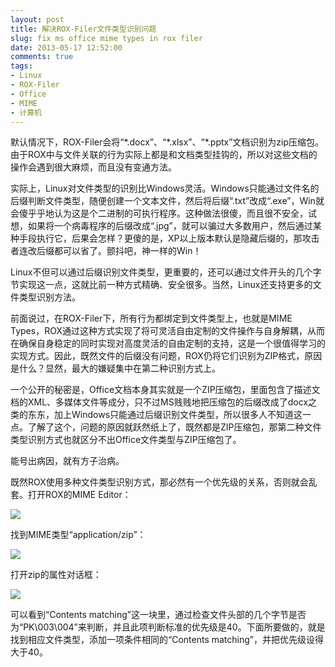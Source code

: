 ```yaml
---
layout: post
title: 解决ROX-Filer文件类型识别问题
slug: fix ms office mime types in rox filer
date: 2013-05-17 12:52:00
comments: true
tags:
- Linux
- ROX-Filer
- Office
- MIME
- 计算机
---
```

默认情况下，ROX-Filer会将“\*.docx”、“\*.xlsx”、“\*.pptx”文档识别为zip压缩包。由于ROX中与文件关联的行为实际上都是和文档类型挂钩的，所以对这些文档的操作会遇到很大麻烦，而且没有变通方法。

实际上，Linux对文件类型的识别比Windows灵活。Windows只能通过文件名的后缀判断文件类型，随便创建一个文本文件，然后将后缀“.txt”改成“.exe”，Win就会傻乎乎地认为这是个二进制的可执行程序。这种做法很傻，而且很不安全，试想，如果将一个病毒程序的后缀改成“.jpg”，就可以骗过大多数用户，然后通过某种手段执行它，后果会怎样？更傻的是，XP以上版本默认是隐藏后缀的，那攻击者连改后缀都可以省了。颤抖吧，神一样的Win！

Linux不但可以通过后缀识别文件类型，更重要的，还可以通过文件开头的几个字节实现这一点，这就比前一种方式精确、安全很多。当然，Linux还支持更多的文件类型识别方法。

前面说过，在ROX-Filer下，所有行为都绑定到文件类型上，也就是MIME Types，ROX通过这种方式实现了将可灵活自由定制的文件操作与自身解耦，从而在确保自身稳定的同时实现对高度灵活的自由定制的支持，这是一个很值得学习的实现方式。因此，既然文件的后缀没有问题，ROX仍将它们识别为ZIP格式，原因是什么？显然，最大的嫌疑集中在第二种识别方式上。

一个公开的秘密是，Office文档本身其实就是一个ZIP压缩包，里面包含了描述文档的XML、多媒体文件等成分，只不过MS贱贱地把压缩包的后缀改成了docx之类的东东，加上Windows只能通过后缀识别文件类型，所以很多人不知道这一点。了解了这个，问题的原因就跃然纸上了，既然都是ZIP压缩包，那第二种文件类型识别方式也就区分不出Office文件类型与ZIP压缩包了。

能号出病因，就有方子治病。

既然ROX使用多种文件类型识别方式，那必然有一个优先级的关系，否则就会乱套。打开ROX的MIME Editor：

![](http://pic.yupoo.com/leninlee/CRNkfq0g/medium.jpg)

找到MIME类型“application/zip”：

![](http://pic.yupoo.com/leninlee/CRNkgaEK/medium.jpg)

打开zip的属性对话框：

![](http://pic.yupoo.com/leninlee/CRNkfOsQ/medium.jpg)

可以看到“Contents matching”这一块里，通过检查文件头部的几个字节是否为“PK\003\004”来判断，并且此项判断标准的优先级是40。下面所要做的，就是找到相应文件类型，添加一项条件相同的“Contents matching”，并把优先级设得大于40。
